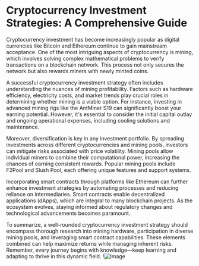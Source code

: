 # Cryptocurrency Investment Strategies: A Comprehensive Guide

Cryptocurrency investment has become increasingly popular as digital currencies like Bitcoin and Ethereum continue to gain mainstream acceptance. One of the most intriguing aspects of cryptocurrency is mining, which involves solving complex mathematical problems to verify transactions on a blockchain network. This process not only secures the network but also rewards miners with newly minted coins.

A successful cryptocurrency investment strategy often includes understanding the nuances of mining profitability. Factors such as hardware efficiency, electricity costs, and market trends play crucial roles in determining whether mining is a viable option. For instance, investing in advanced mining rigs like the AntMiner S19 can significantly boost your earning potential. However, it's essential to consider the initial capital outlay and ongoing operational expenses, including cooling solutions and maintenance.

Moreover, diversification is key in any investment portfolio. By spreading investments across different cryptocurrencies and mining pools, investors can mitigate risks associated with price volatility. Mining pools allow individual miners to combine their computational power, increasing the chances of earning consistent rewards. Popular mining pools include F2Pool and Slush Pool, each offering unique features and support systems.

Incorporating smart contracts through platforms like Ethereum can further enhance investment strategies by automating processes and reducing reliance on intermediaries. Smart contracts enable decentralized applications (dApps), which are integral to many blockchain projects. As the ecosystem evolves, staying informed about regulatory changes and technological advancements becomes paramount.

To summarize, a well-rounded cryptocurrency investment strategy should encompass thorough research into mining hardware, participation in diverse mining pools, and leveraging smart contract capabilities. These elements combined can help maximize returns while managing inherent risks. Remember, every journey begins with knowledge—keep learning and adapting to thrive in this dynamic field. !![Image](https://github.com/user-attachments/assets/3be06921-4469-491d-bd37-5f14c53422b7)